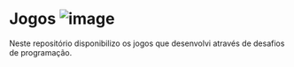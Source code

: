 # Jogos ![image](https://github.com/Amandavannuccic/Jogos/assets/127263243/7bc782e8-ca74-4b39-8359-ef3455f75ec4)

Neste repositório disponibilizo os jogos que desenvolvi através de desafios de programação.
